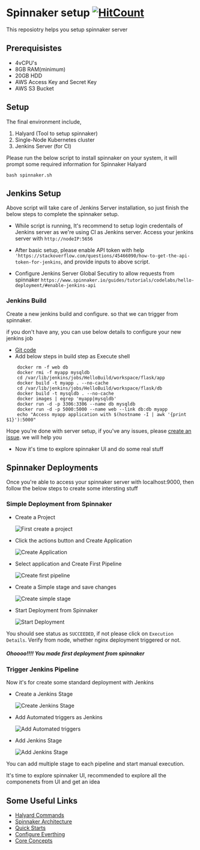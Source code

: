 # Spinnaker setup [![HitCount](http://hits.dwyl.com/angudadevops/spinnaker.svg)](http://hits.dwyl.com/angudadevops/spinnaker)


This reposiotry helps you setup spinnaker server

## Prerequisistes
- 4vCPU's
- 8GB RAM(minimum)
- 20GB HDD
- AWS Access Key and Secret Key
- AWS S3 Bucket
 
## Setup

The final environment include, 

1. Halyard (Tool to setup spinnaker)
2. Single-Node Kubernetes cluster
3. Jenkins Server (for CI) 

Please run the below script to install spinnaker on your system, it will prompt some required information for Spinnaker Halyard

```
bash spinnaker.sh
```

## Jenkins Setup

Above script will take care of Jenkins Server installation, so just finish the below steps to complete the spinnaker setup. 

- While script is running, It's recommend to setup login credentails of Jenkins server as we're using CI as Jenkins server. Access your jenkins server with `http://nodeIP:5656`

- After basic setup, please enable API token with help `'https://stackoverflow.com/questions/45466090/how-to-get-the-api-token-for-jenkins`, and provide inputs to above script. 

- Configure Jenkins Server Global Secutiry to allow requests from spinnaker `https://www.spinnaker.io/guides/tutorials/codelabs/hello-deployment/#enable-jenkins-api` 

### Jenkins Build

Create a new jenkins build and configure. so that we can trigger from spinnaker. 

if you don't have any, you can use below details to configure your new jenkins job

- [Git code](https://github.com/angudadevops/Python-Developement)
- Add below steps in build step as Execute shell

```
    docker rm -f web db
    docker rmi -f myapp mysqldb
    cd /var/lib/jenkins/jobs/HelloBuild/workspace/flask/app
    docker build -t myapp . --no-cache
    cd /var/lib/jenkins/jobs/HelloBuild/workspace/flask/db
    docker build -t mysqldb . --no-cache
    docker images | egrep 'myapp|mysqldb'
    docker run -d -p 3306:3306 --name db mysqldb
    docker run -d -p 5000:5000 --name web --link db:db myapp
    echo "Access myapp application with $(hostname -I | awk '{print $1}'):5000"
```

Hope you're done with server setup, if you've any issues, please [create an issue](https://github.com/angudadevops/spinnaker/issues). we will help you

- Now it's time to explore spinnaker UI and do some real stuff

## Spinnaker Deployments

Once you're able to access your spinnaker server with localhost:9000, then follow the below steps to create some intersting stuff

### Simple Deployment from Spinnaker

- Create a Project 

  ![First create a project](images/spinnaker-project.png)

- Click the actions button and Create Application

  ![Create Application](images/spinnaker-application.png)

- Select application and Create First Pipeline

  ![Create first pipeline](images/spinnaker-pipeline1.png)

- Create a Simple stage and save changes

  ![Create simple stage](images/spinnaker-pipeline1-stage.png)

- Start Deployment from Spinnaker

  ![Start Deployment](images/spinnaker-pipeline1-execution.png)

You should see status as `SUCCEEDED`, if not please click on `Execution Details`. Verify from node, whether nginx deployment triggered or not. 

##### Ohoooo!!!! You made first deployment from spinnaker 

### Trigger Jenkins Pipeline

Now it's for create some standard deployment with Jenkins

- Create a Jenkins Stage
   
  ![Create Jenkins Stage](images/spinnaker-pipeline1.png)

- Add Automated triggers as Jenkins

  ![Add Automated triggers](images/spinnaker-pipeline2-jenkins.png)

- Add Jenkins Stage

  ![Add Jenkins Stage](images/spinnaker-pipeline2-stage.png)

You can add multiple stage to each pipeline and start manual execution.

It's time to explore spinnaker UI, recommended to explore all the componenets from UI and get an idea

## Some Useful Links

- [Halyard Commands](https://www.spinnaker.io/reference/halyard/commands/)
- [Spinnaker Architecture](https://www.spinnaker.io/reference/architecture/)
- [Quick Starts](https://www.spinnaker.io/setup/quickstart/)
- [Configure Everthing](https://www.spinnaker.io/setup/other_config/)
- [Core Concepts](https://www.spinnaker.io/concepts/)

